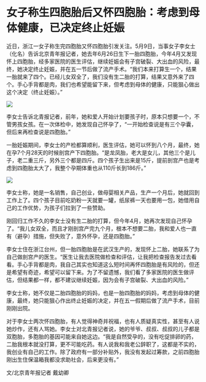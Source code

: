 # 女子称生四胞胎后又怀四胞胎：考虑到母体健康，已决定终止妊娠

近日，浙江一女子称生完四胞胎又怀四胞胎引发关注。5月9日，当事女子李女士（化名）告诉北京青年报记者，她去年6月26日生下一胎四胞胎，今年4月又发现怀上四胞胎，经多家医院的医生评估，继续妊娠会有子宫破裂、大出血的风险，最终，她决定终止妊娠，并在五一节后做了流产手术。“我们本来打算生一个，结果一胎就来了四个。已经儿女双全了，我们没有生二胎的打算，结果又意外来了四个。手心手背都是肉，我们也希望能留下来，但考虑到母体的健康，只能狠心做出这个决定（终止妊娠）。”

![](https://inews.gtimg.com/om_bt/OgOKbFjmMhOK_zxWYth0KUR7GYQLDBc2qtjHOJIqAGFTAAA/1000)

李女士告诉北青报记者，前年，她和爱人开始计划要孩子时，原本只想要一个，不管男孩女孩。在一次体检中，她发现自己怀孕了，“一开始检查说是有三个孕囊，但后来再检查说是四胞胎。”

一胎妊娠期间，李女士的产检都算顺利，医生评估，她可以怀到八个月，最终，她在孕7个月28天的时候剖宫产下四胞胎。“是龙凤胎，老大是女儿，其他三个是儿子，老二重三斤，另外三个都是四斤。四个孩子生出来是15斤，提前剖宫产也是考虑到四胞胎太大了，我整个孕期体重也从110斤长到186斤。”

![](https://inews.gtimg.com/om_bt/Oxkok3ix2T0W_fKKDAoLQEFPIVJH8VvGulQDEHOcB_LLIAA/1000)

李女士称，她是一名销售，自己创业，做母婴相关产品，生产一个月后，她就回到工作上了。四个孩子目前吃奶粉一天就要一罐，纸尿裤一天也要用一包，她借用自己的工作优势，为孩子们拉到了一些赞助。

刚回归工作不久的李女士没有生二胎的打算，但今年4月，她再次发现自己怀孕了。“我儿女双全，而且才刚剖宫产完九个月，根本不想要二胎，我和爱人也一直有（避孕）措施，但失败了，意外怀孕，还是四胞胎。”

李女士住在浙江台州，但一胎四胞胎是在武汉生产的，发现怀上二胎，她联系了为自己做剖宫产的医生。“医生让我去医院做检查和评估，让我把检查报告发过去看看。手心手背都是肉，我自己其实也知道这么短时间再怀四胞胎是有风险的，但还是希望有奇迹，希望可以留下来。为了不留遗憾，我们看了多家医院的医生做评估，但结果都一样，都不建议继续妊娠，因为会有子宫破裂、大出血的风险。”

李女士称，她不仅是二胎四胞胎的妈妈，也是一胎四胞胎的妈妈，考虑到母体的健康，最终，她只能狠心作出终止妊娠的决定，并在五一假期后做了流产手术，目前刚刚出院。

对于李女士两次怀四胞胎，有人觉得神奇并祝福，也有人质疑真实性，甚至有人说她炒作，还有人骂她。李女士对北青报记者说，她的爷爷、叔叔、叔叔的儿子都是双胞胎，多胞胎的基因可能来自她这边。“我是自然受孕的，没有吃促排卵的药，二胎我根本就没打算，更不可能吃药。有人说我和我老公辞职了，这都是不实的，我创业有自己的工作。除了政府有一部分补贴外，我没有发起过筹款，之前四胞胎刚出生住保温箱我都没求助社会，后来更没有。”

文/北京青年报记者 戴幼卿

